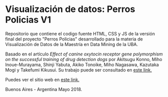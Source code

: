 # Visualización de datos: Perros Policias V1
Repositorio que contiene el codigo fuente HTML, CSS y JS de la versión final del proyecto "Perros Policias" desarrollado para la materia de Visualización de Datos de la Maestría en Data Mining de la UBA.
     
  Basado en el artículo _Effect of canine oxytocin receptor gene polymorphism on the successful training of drug detection dogs_ por Akitsugu Konno, Miho Inoue-Murayama, Shinji Yabuta, Akiko Tonoike, Miho Nagasawa, Kazutaka Mogi y Takefumi Kikusui.
  Su trabajo puede ser consultado en [este link.](https://www.researchgate.net/publication/323781410_Effect_of_Canine_Oxytocin_Receptor_Gene_Polymorphism_on_the_Successful_Training_of_Drug_Detection_Dogs)
     
  Puedes ver el sitio web en [este link.](https://jaimehmol.github.io/DataViz-PerrosPolicias1.0/)
  
Buenos Aires - Argentina
Mayo 2018.
